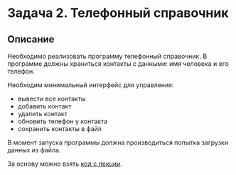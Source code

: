 # Задача 2. Телефонный справочник

## Описание

Необходимо реализовать программу телефонный справочник. В программе должны храниться контакты с данными: имя человека и его телефон.

Необходим минимальный интерфейс для управления:

- вывести все контакты
- добавить контакт
- удалить контакт
- обновить телефон у контакта
- сохранить контакты в файл

В момент запуска программы должна производиться попытка загрузки данных из файла.

За основу можно взять [код с лекции](https://repl.it/@netologycsharp/Students#main.cs).

